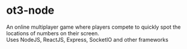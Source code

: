 # ot3-node
An online multiplayer game where players compete to quickly spot the locations of numbers on their screen.<br/>
Uses NodeJS, ReactJS, Express, SocketIO and other frameworks
